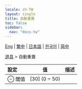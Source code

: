 ```yaml
---
locale: zh-TW
layout: single
title: 自動重置
toc: false
sidebar:
  nav: "docs-tw"
---
```

[Eng](/dancexr/menu/2025.4/prop/auto_reset) | [繁中](/tw/dancexr/menu/2025.4/prop/auto_reset) | [日本語](/jp/dancexr/menu/2025.4/prop/auto_reset) | [한국어](/kr/dancexr/menu/2025.4/prop/auto_reset) | [简中](/zh/dancexr/menu/2025.4/prop/auto_reset)

[道具](../menu#Prop) > 自動重置



| 設定 | 值 | 描述 |
| :--- | --- | :--- |
|  ⊖ 閾值 | [30] (0 ~ 50) |